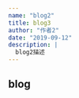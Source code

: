 ```yaml
---
name: "blog2"
title: blog3
author: "作者2"
date: "2019-09-12"
description: |
  blog2描述
---
```


## blog
